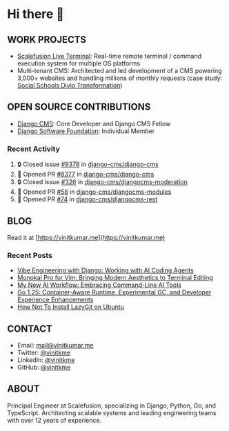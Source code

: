 # Hi there 👋

## WORK PROJECTS

- [Scalefusion Live Terminal](https://help.scalefusion.com/v1/docs/remotely-access-live-terminal-on-macos-devices): Real-time remote terminal / command execution system for multiple OS platforms
- Multi-tenant CMS: Architected and led development of a CMS powering 3,000+ websites and handling millions of monthly requests (case study: [Social Schools Divio Transformation](https://www.divio.com/case-studies/social-schools-divio-transformation/))

## OPEN SOURCE CONTRIBUTIONS

- [Django CMS](https://github.com/django-cms/django-cms): Core Developer and Django CMS Fellow
- [Django Software Foundation](https://www.djangoproject.com/foundation/): Individual Member

### Recent Activity

<!--START_SECTION:activity-->
1. 🔒 Closed issue [#8378](https://github.com/django-cms/django-cms/issues/8378) in [django-cms/django-cms](https://github.com/django-cms/django-cms)
2. 💪 Opened PR [#8377](undefined) in [django-cms/django-cms](https://github.com/django-cms/django-cms)
3. 🔒 Closed issue [#326](https://github.com/django-cms/djangocms-moderation/issues/326) in [django-cms/djangocms-moderation](https://github.com/django-cms/djangocms-moderation)
4. 💪 Opened PR [#58](undefined) in [django-cms/djangocms-modules](https://github.com/django-cms/djangocms-modules)
5. 💪 Opened PR [#74](undefined) in [django-cms/djangocms-rest](https://github.com/django-cms/djangocms-rest)
<!--END_SECTION:activity-->

## BLOG

Read it at [https://vinitkumar.me](https://vinitkumar.me)

### Recent Posts

<!-- BLOG-POST-LIST:START -->
- [Vibe Engineering with Django: Working with AI Coding Agents](https://vinitkumar.me/vibe-engineering/)
- [Monokai Pro for Vim: Bringing Modern Aesthetics to Terminal Editing](https://vinitkumar.me/monokai-pro-vim-colorscheme/)
- [My New AI Workflow: Embracing Command-Line AI Tools](https://vinitkumar.me/new-ai-workflow/)
- [Go 1.25: Container-Aware Runtime, Experimental GC, and Developer Experience Enhancements](https://vinitkumar.me/go-1.25/)
- [How Not To Install LazyGit on Ubuntu](https://vinitkumar.me/til/snap-lazygit/)
<!-- BLOG-POST-LIST:END -->

## CONTACT

- Email: [mail@vinitkumar.me](mailto:mail@vinitkumar.me)
- Twitter: [@vinitkme](https://twitter.com/vinitkme)
- LinkedIn: [@vinitkme](https://linkedin.com/in/vinitkme)
- GitHub: [@vinitkme](https://github.com/vinitkme)

## ABOUT

Principal Engineer at Scalefusion, specializing in Django, Python, Go, and TypeScript. Architecting scalable systems and leading engineering teams with over 12 years of experience.
